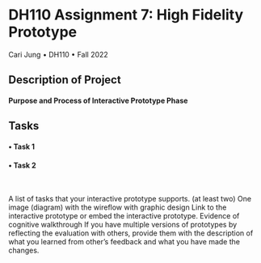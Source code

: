 # DH110 Assignment 7: High Fidelity Prototype
Cari Jung • DH110 • Fall 2022

## Description of Project
#### Purpose and Process of Interactive Prototype Phase

## Tasks
#### • Task 1

#### •  Task 2


<p>&nbsp;</p>


A list of tasks that your interactive prototype supports. (at least two)
One image (diagram) with the wireflow with graphic design 
Link to the interactive prototype or embed the interactive prototype.
Evidence of cognitive walkthrough
If you have multiple versions of prototypes by reflecting the evaluation with others, provide them with the description of what you learned from other’s feedback and what you have made the changes. 
